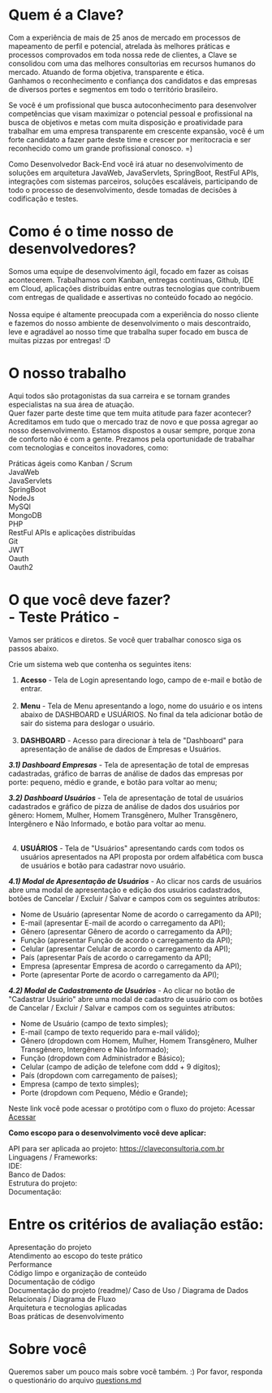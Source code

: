 # Quem é a Clave?
Com a experiência de mais de 25 anos de mercado em processos de mapeamento de perfil e potencial, atrelada às melhores práticas e processos comprovados em toda nossa rede de clientes, a Clave se consolidou com uma das melhores consultorias em recursos humanos do mercado. Atuando de forma objetiva, transparente e ética. <br>
Ganhamos o reconhecimento e confiança dos candidatos e das empresas de diversos portes e segmentos em todo o território brasileiro.

Se você é um profissional que busca autoconhecimento para desenvolver competências que visam maximizar o potencial pessoal e profissional na busca de objetivos e metas com muita disposição e proatividade para trabalhar em uma empresa transparente em crescente expansão, você é um forte candidato a fazer parte deste time e crescer por meritocracia e ser reconhecido como um grande profissional conosco. =)

Como Desenvolvedor Back-End você irá atuar no desenvolvimento de soluções em arquitetura JavaWeb, JavaServlets, SpringBoot, RestFul APIs, integrações com sistemas parceiros, soluções escaláveis, participando de todo o processo de desenvolvimento, desde tomadas de decisões à codificação e testes.

# Como é o time nosso de desenvolvedores?
Somos uma equipe de desenvolvimento ágil, focado em fazer as coisas acontecerem. Trabalhamos com Kanban, entregas contínuas, Github, IDE em Cloud, aplicações distribuídas entre outras tecnologias que contribuem com entregas de qualidade e assertivas no conteúdo focado ao negócio.<br><br>
Nossa equipe é altamente preocupada com a experiência do nosso cliente e fazemos do nosso ambiente de desenvolvimento o mais descontraído, leve e agradável ao nosso time que trabalha super focado em busca de muitas pizzas por entregas! :D

# O nosso trabalho
Aqui todos são protagonistas da sua carreira e se tornam grandes especialistas na sua área de atuação. <br>
Quer fazer parte deste time que tem muita atitude para fazer acontecer? <br>
Acreditamos em tudo que o mercado traz de novo e que possa agregar ao nosso desenvolvimento. Estamos dispostos a ousar sempre, porque zona de conforto não é com a gente.
Prezamos pela oportunidade de trabalhar com tecnologias e conceitos inovadores, como:

Práticas ágeis como Kanban / Scrum<br>
JavaWeb<br>
JavaServlets<br>
SpringBoot<br>
NodeJs<br>
MySQl<br>
MongoDB<br>
PHP<br>
RestFul APIs e aplicações distribuídas<br>
Git<br>
JWT<br>
Oauth<br>
Oauth2<br>

# O que você deve fazer? <br>- Teste Prático -
Vamos ser práticos e diretos. Se você quer trabalhar conosco siga os passos abaixo.<br>

Crie um sistema web que contenha os seguintes itens:<br>

1) <b>Acesso</b> - Tela de Login apresentando logo, campo de e-mail e botão de entrar.<br><br>
2) <b>Menu</b> - Tela de Menu apresentando a logo, nome do usuário e os intens abaixo de DASHBOARD e USUÁRIOS. No final da tela adicionar botão de sair do sistema para deslogar o usuário.<br><br>
3) <b>DASHBOARD</b> - Acesso para direcionar à tela de "Dashboard" para apresentação de análise de dados de Empresas e Usuários.<br>

<b><i>3.1) Dashboard Empresas</i></b> - Tela de apresentação de total de empresas cadastradas, gráfico de barras de análise de dados das empresas por porte: pequeno, médio e grande, e botão para voltar ao menu; <br>

<b><i>3.2) Dashboard Usuários</i></b> - Tela de apresentação de total de usuários cadastrados e gráfico de pizza de análise de dados dos usuários por gênero: Homem, Mulher, Homem Transgênero, Mulher Transgênero, Intergênero e Não Informado, e botão para voltar ao menu.<br><br>

4) <b>USUÁRIOS</b> - Tela de "Usuários" apresentando cards com todos os usuários apresentados na API proposta por ordem alfabética com busca de usuários e botão para cadastrar novo usuário.<br>

<b><i>4.1) Modal de Apresentação de Usuários</i></b> - Ao clicar nos cards de usuários abre uma modal de apresentação e edição dos usuários cadastrados, botões de Cancelar / Excluir / Salvar e campos com os seguintes atributos: <br>
- Nome de Usuário (apresentar Nome de acordo o carregamento da API);<br>
- E-mail (apresentar E-mail de acordo o carregamento da API);<br>
- Gênero (apresentar Gênero de acordo o carregamento da API);<br>
- Função (apresentar Função de acordo o carregamento da API);<br>
- Celular (apresentar Celular de acordo o carregamento da API);<br> 
- País (apresentar País de acordo o carregamento da API);<br>
- Empresa (apresentar Empresa de acordo o carregamento da API);<br>
- Porte (apresentar Porte de acordo o carregamento da API);<br>

<b><i>4.2) Modal de Cadastramento de Usuários</i></b> - Ao clicar no botão de "Cadastrar Usuário" abre uma modal de cadastro de usuário com os botões de Cancelar / Excluir / Salvar e campos com os seguintes atributos: <br>
- Nome de Usuário (campo de texto simples);<br>
- E-mail (campo de texto requerido para e-mail válido);<br>
- Gênero (dropdown com Homem, Mulher, Homem Transgênero, Mulher Transgênero, Intergênero e Não Informado);<br>
- Função (dropdown com Administrador e Básico);<br>
- Celular (campo de adição de telefone com ddd + 9 dígitos);<br> 
- País (dropdown com carregamento de países);<br>
- Empresa (campo de texto simples);<br>
- Porte (dropdown com Pequeno, Médio e Grande);<br>

Neste link você pode acessar o protótipo com o fluxo do projeto: Acessar <a href="https://www.claveconsultoria.com.br/wp-content/uploads/2021/03/Prototipo-Teste-pratico-Front-End.png"> Acessar</a>

<b>Como escopo para o desenvolvimento você deve aplicar:</b>

API para ser aplicada ao projeto: https://claveconsultoria.com.br<br>
Linguagens / Frameworks: <br>
IDE: <br>
Banco de Dados:<br>
Estrutura do projeto: <br>
Documentação: <br>

# Entre os critérios de avaliação estão:

Apresentação do projeto<br>
Atendimento ao escopo do teste prático<br>
Performance<br>
Código limpo e organização de conteúdo<br>
Documentação de código<br>
Documentação do projeto (readme)/ Caso de Uso / Diagrama de Dados Relacionais / Diagrama de Fluxo<br>
Arquitetura e tecnologias aplicadas<br>
Boas práticas de desenvolvimento<br>


# Sobre você
Queremos saber um pouco mais sobre você também. :) Por favor, responda o questionário do arquivo <a href="https://github.com/DesenvolvimentoClave/teste-pratico-back-end/blob/main/questions.md"> questions.md</a>
